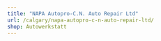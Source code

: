 ```yaml
---
title: "NAPA Autopro-C.N. Auto Repair Ltd"
url: /calgary/napa-autopro-c-n-auto-repair-ltd/
shop: Autowerkstatt
---
```

